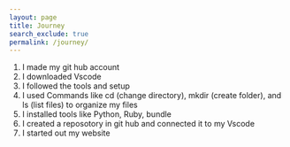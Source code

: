 ```yaml
---
layout: page 
title: Journey
search_exclude: true
permalink: /journey/
---
```


1. I made my git hub account
2. I downloaded Vscode
3. I followed the tools and setup 
4. I used Commands like cd (change directory), mkdir (create folder), and ls (list files) to organize my files
5. I installed tools like Python, Ruby, bundle
6. I created a reposotory in git hub and connected it to my Vscode
7. I started out my website
